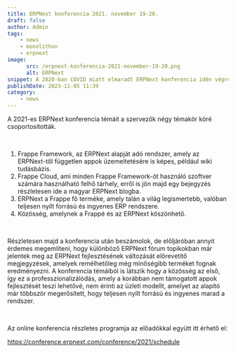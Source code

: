 ```yaml
---
title: ERPNext konferencia 2021. november 19-20.
draft: false
author: Admin
tags:
    - news
    - monolithon
    - erpnext
image:
      src: /erpnext-konferencia-2021-november-19-20.png
      alt: ERPNext
snippet: A 2020-ban COVID miatt elmaradt ERPNext konferencia idén végre visszatér és újra megrendezésre kerül az ERPNext fejlesztői, a Frappe által.
publishDate: 2023-11-05 11:39
category:
    - news
---
```


<p>A 2021-es ERPNext konferencia témáit a szervezők négy témakör köré csoportosították.</p><p><br></p><ol><li data-list="ordered"><span class="ql-ui" contenteditable="false"></span>Frappe Framework, az ERPNext alapját adó rendszer, amely az ERPNext-től független appok üzemeltetésére is képes, például wiki tudásbázis.</li><li data-list="ordered"><span class="ql-ui" contenteditable="false"></span>Frappe Cloud, ami minden Frappe Framework-öt használó szoftver számára használható felhő tárhely, erről is jön majd egy bejegyzés részletesen ide a magyar ERPNext blogba.</li><li data-list="ordered"><span class="ql-ui" contenteditable="false"></span>ERPNext a Frappe fő terméke, amely talán a világ legismertebb, valóban teljesen nyílt forrású és ingyenes ERP rendszere.</li><li data-list="ordered"><span class="ql-ui" contenteditable="false"></span>Közösség, amelynek a Frappé és az ERPNext köszönhető.</li></ol><p><br></p><p>Részletesen majd a konferencia után beszámolok, de előljáróban annyit érdemes megemlíteni, hogy különböző ERPNext fórum topikokban már jelentek meg az ERPNext fejlesztésének változását előrevetítő megjegyzések, amelyek remélhetőleg még minőségibb terméket fognak eredményezni. A konferencia témáiból is látszik hogy a közösség az első, így ez a professzionalizálódás, amely a korábban nem támogatott appok fejlesztését teszi lehetővé, nem érinti az üzleti modellt, amelyet az alapító már többször megerősített, hogy teljesen nyílt forrású és ingyenes marad a rendszer.</p><p><br></p><p>Az online konferencia részletes programja az előadókkal együtt itt érhető el:</p><p><a href="https://conference.erpnext.com/conference/2021/schedule" rel="noopener noreferrer">https://conference.erpnext.com/conference/2021/schedule</a></p>


